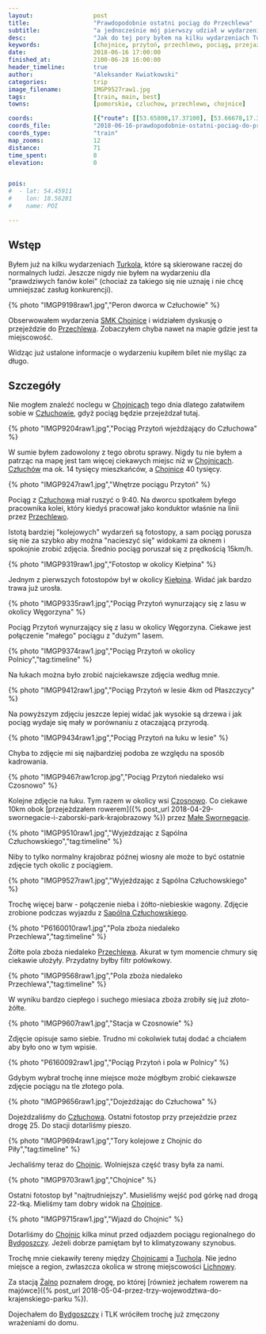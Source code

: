 ```yaml
---
layout:                 post
title:                  "Prawdopodobnie ostatni pociąg do Przechlewa"
subtitle:               "a jednocześnie mój pierwszy udział w wydarzeniu organizowanym przez SMK Chojnice"
desc:                   "Jak do tej pory byłem na kilku wydarzeniach Turkolu i sam przejechałem na kilku liniach dla samego przejazdu. Decyzję o uczestnictwie podjąłem dość impulsywnie, z ciekawości. W tym wpisie umieściłem kilka zdjęć. Prawdopodobnie będą to ostatnie zdjęcia z pociągiem w tych stronach."
keywords:               [chojnice, przytoń, przechlewo, pociąg, przejazd]
date:                   2018-06-16 17:00:00
finished_at:            2100-06-28 16:00:00
header_timeline:        true
author:                 "Aleksander Kwiatkowski"
categories:             trip
image_filename:         IMGP9527raw1.jpg
tags:                   [train, main, best]
towns:                  [pomorskie, czluchow, przechlewo, chojnice]

coords:                 [{"route": [[53.65800,17.37100], [53.66678,17.38190], [53.71399,17.39100], [53.72491,17.40473], [53.75050,17.41091], [53.76998,17.37572], [53.79869,17.36370], [53.80122,17.25959]], "type": "train"}]
coords_file:            "2018-06-16-prawdopodobnie-ostatni-pociag-do-przechlewa.json"
coords_type:            "train"
map_zooms:              12
distance:               71
time_spent:             8
elevation:              0


pois:
#  - lat: 54.45911
#    lon: 18.56281
#    name: POI

---
```


[turkol]: http://turkol.pl/
[smk-chojnice]: http://smkchojnice.pl/?page_id=143&lang=pl
[linia-413]: https://www.bazakolejowa.pl/index.php?dzial=d29&id=356

[wiki-czluchow]: https://pl.wikipedia.org/wiki/Człuchów
[wiki-chojnice]: https://pl.wikipedia.org/wiki/Chojnice
[wiki-przechlewo]: https://pl.wikipedia.org/wiki/Przechlewo
[wiki-kielpin]: https://pl.wikipedia.org/wiki/Kiełpin_(powiat_człuchowski)
[wiki-czosnowo]: https://pl.wikipedia.org/wiki/Czosnowo_(województwo_pomorskie)
[wiki-male-swornegacie]: https://pl.wikipedia.org/wiki/Małe_Swornegacie
[wiki-sapolno-czluchowskie]: https://pl.wikipedia.org/wiki/Sąpolno_Człuchowskie
[wiki-bydgoszcz]: https://pl.wikipedia.org/wiki/Bydgoszcz
[wiki-tuchola]: https://pl.wikipedia.org/wiki/Tuchola
[wiki-lichnowy]: https://pl.wikipedia.org/wiki/Lichnowy_(powiat_chojnicki)
[wiki-zalno]: https://pl.wikipedia.org/wiki/Żalno

[wiki-linia-413]: https://pl.wikipedia.org/wiki/Linia_kolejowa_nr_413
## Wstęp

Byłem już na kilku wydarzeniach [Turkola][turkol], które są skierowane
raczej do normalnych ludzi. Jeszcze nigdy nie byłem na wydarzeniu dla
"prawdziwych fanów kolei" (chociaż za takiego się nie uznaję
i nie chcę umniejszać zasług konkurencji).

{% photo "IMGP9198raw1.jpg","Peron dworca w Człuchowie" %}

Obserwowałem wydarzenia [SMK Chojnice][smk-chojnice] i widziałem dyskusję o
przejeździe do [Przechlewa][wiki-przechlewo]. Zobaczyłem chyba nawet na mapie
gdzie jest ta miejscowość.

Widząc już ustalone informacje o wydarzeniu kupiłem bilet nie myśląc za długo.

## Szczegóły

Nie mogłem znaleźć noclegu w [Chojnicach][wiki-chojnice] tego dnia dlatego
załatwiłem sobie w [Człuchowie][wiki-czluchow], gdyż pociąg będzie przejeżdzał
tutaj.

{% photo "IMGP9204raw1.jpg","Pociąg Przytoń wjeżdżający do Człuchowa" %}

W sumie byłem zadowolony z tego obrotu sprawy. Nigdy tu nie byłem a patrząc na mapę
jest tam więcej ciekawych miejsc niż w [Chojnicach][wiki-chojnice].
[Człuchów][wiki-czluchow] ma ok. 14 tysięcy mieszkańców, a [Chojnice][wiki-chojnice]
40 tysięcy.

{% photo "IMGP9247raw1.jpg","Wnętrze pociągu Przytoń" %}

Pociąg z [Człuchowa][wiki-czluchow] miał ruszyć o 9:40. Na dworcu spotkałem
byłego pracownika kolei, który kiedyś pracował jako konduktor właśnie na linii
przez [Przechlewo][wiki-przechlewo].

Istotą bardziej "kolejowych" wydarzeń są fotostopy, a sam pociąg porusza się nie
za szybko aby można "nacieszyć się" widokami za oknem i spokojnie zrobić
zdjęcia. Średnio pociąg poruszał się z prędkością 15km/h.

{% photo "IMGP9319raw1.jpg","Fotostop w okolicy Kiełpina" %}

Jednym z pierwszych fotostopów był w okolicy [Kiełpina][wiki-kielpin]. Widać
jak bardzo trawa już urosła.

{% photo "IMGP9335raw1.jpg","Pociąg Przytoń wynurzający się z lasu w okolicy Węgorzyna" %}

Pociąg Przytoń wynurzający się z lasu w okolicy Węgorzyna.
Ciekawe jest połączenie "małego" pociągu z "dużym" lasem.

{% photo "IMGP9374raw1.jpg","Pociąg Przytoń w okolicy Polnicy","tag:timeline" %}

Na łukach można było zrobić najciekawsze zdjęcia według mnie.

{% photo "IMGP9412raw1.jpg","Pociąg Przytoń w lesie 4km od Płaszczycy" %}

Na powyższym zdjęciu jeszcze lepiej widać jak wysokie są drzewa i jak
pociąg wydaje się mały w porównaniu z otaczającą przyrodą.

{% photo "IMGP9434raw1.jpg","Pociąg Przytoń na łuku w lesie" %}

Chyba to zdjęcie mi się najbardziej podoba ze względu na sposób kadrowania.

{% photo "IMGP9467raw1crop.jpg","Pociąg Przytoń niedaleko wsi Czosnowo" %}

Kolejne zdjęcie na łuku. Tym razem w okolicy wsi [Czosnowo][wiki-czosnowo].
Co ciekawe 10km obok
[przejeżdzałem rowerem]({% post_url 2018-04-29-swornegacie-i-zaborski-park-krajobrazowy %}) przez
[Małe Swornegacie][wiki-male-swornegacie].

{% photo "IMGP9510raw1.jpg","Wyjeżdzając z Sąpólna Człuchowskiego","tag:timeline" %}

Niby to tylko normalny krajobraz późnej wiosny ale może to być ostatnie zdjęcie tych
okolic z pociągiem.

{% photo "IMGP9527raw1.jpg","Wyjeżdzając z Sąpólna Człuchowskiego" %}

Trochę więcej barw - połączenie nieba i żółto-niebieskie wagony.
Zdjęcie zrobione podczas wyjazdu z [Sąpólna Człuchowskiego][wiki-sapolno-czluchowskie].

{% photo "P6160010raw1.jpg","Pola zboża niedaleko Przechlewa","tag:timeline" %}

Żółte pola zboża niedaleko [Przechlewa][wiki-przechlewo]. Akurat w tym momencie
chmury się ciekawie ułożyły. Przydatny byłby filtr połówkowy.

{% photo "IMGP9568raw1.jpg","Pola zboża niedaleko Przechlewa","tag:timeline" %}

W wyniku bardzo ciepłego i suchego miesiaca zboża zrobiły się już
złoto-żółte.

{% photo "IMGP9607raw1.jpg","Stacja w Czosnowie" %}

Zdjęcie opisuje samo siebie. Trudno mi cokolwiek tutaj dodać a chciałem
aby było ono w tym wpisie.

{% photo "P6160092raw1.jpg","Pociąg Przytoń i pola w Polnicy" %}

Gdybym wybrał trochę inne miejsce może mógłbym zrobić ciekawsze zdjęcie
pociągu na tle złotego pola.

{% photo "IMGP9656raw1.jpg","Dojeżdżając do Człuchowa" %}

Dojeżdzaliśmy do [Człuchowa][wiki-czluchow]. Ostatni fotostop przy przejeździe
przez drogę 25. Do stacji dotarliśmy pieszo.

{% photo "IMGP9694raw1.jpg","Tory kolejowe z Chojnic do Piły","tag:timeline" %}

Jechaliśmy teraz do [Chojnic][wiki-chojnice]. Wolniejsza część trasy była za
nami.

{% photo "IMGP9703raw1.jpg","Chojnice" %}

Ostatni fotostop był "najtrudniejszy". Musieliśmy wejść pod górkę nad drogą 22-tką.
Mieliśmy tam dobry widok na [Chojnice][wiki-chojnice].

{% photo "IMGP9715raw1.jpg","Wjazd do Chojnic" %}

Dotarliśmy do [Chojnic][wiki-chojnice] kilka minut przed odjazdem
pociągu regionalnego do [Bydgoszczy][wiki-bydgoszcz]. Jeżeli dobrze pamiętam był
to klimatyzowany szynobus.

Trochę mnie ciekawiły tereny między [Chojnicami][wiki-chojnice] a
[Tucholą][wiki-tuchola]. Nie jedno miejsce a region, zwłaszcza okolica
w stronę miejscowości [Lichnowy][wiki-lichnowy].

Za stacją [Żalno][wiki-zalno] poznałem drogę, po której
[również jechałem rowerem na majówce]({% post_url 2018-05-04-przez-trzy-wojewodztwa-do-krajenskiego-parku %}).

Dojechałem do [Bydgoszczy][wiki-bydgoszcz] i TLK wróciłem trochę już
zmęczony wrażeniami do domu.
